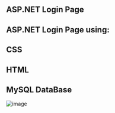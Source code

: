 ## ASP.NET Login Page 
## ASP.NET Login Page using:

## CSS
## HTML 

## MySQL DataBase


![image](https://user-images.githubusercontent.com/109627707/198378012-31f7e63e-0b10-4418-a1e5-3921e1f1bc97.png)

